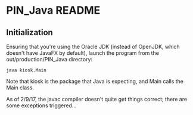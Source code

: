 # PIN_Java README

## Initialization

Ensuring that you're using the Oracle JDK (instead of OpenJDK, which doesn't have JavaFX by default), launch the program from the out/production/PIN_Java directory:

`java kiosk.Main`

Note that kiosk is the package that Java is expecting, and Main calls the Main class.

As of 2/9/17, the javac compiler doesn't quite get things correct; there are some exceptions triggered...
